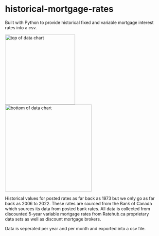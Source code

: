 # historical-mortgage-rates
Built with Python to provide historical fixed and variable mortgage interest rates into a csv.

<img width="230" alt="top of data chart" src="https://user-images.githubusercontent.com/96437758/190922829-ff72399c-348a-4328-b575-4de8f8164fd5.png"> <img width="285" alt="bottom of data chart" src="https://user-images.githubusercontent.com/96437758/190922837-f9b760f6-6eb9-46a9-b4f3-8c9b0aabad20.png">

Historical values for posted rates as far back as 1973 but we only go as far back as 2006 to 2022. These rates are sourced from the Bank of Canada which sources its data from posted bank rates.
All data is collected from discounted 5-year variable mortgage rates from Ratehub.ca proprietary data sets as well as discount mortgage brokers.

Data is seperated per year and per month and exported into a csv file.
